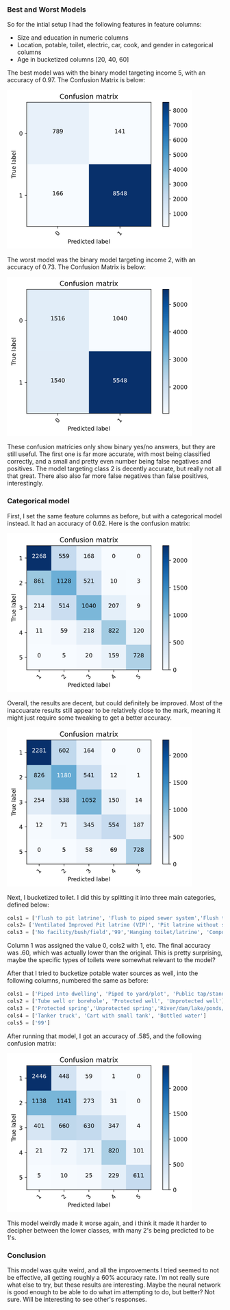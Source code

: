 ### Best and Worst Models 

So for the intial setup I had the following features in feature columns: 

- Size and education in numeric columns
- Location, potable, toilet, electric, car, cook, and gender in categorical columns 
- Age in bucketized columns [20, 40, 60]

The best model was with the binary model targeting income 5, with an accuracy of 0.97. The Confusion Matrix is below: 

![bestconfusion](bestconfusion.png)

The worst model was the binary model targeting income 2, with an accuracy of 0.73. The Confusion Matrix is below: 

![worstconfusion](worstconfusion.png)

These confusion matricies only show binary yes/no answers, but they are still useful.  The first one is far more accurate, with most being classified correctly, and a small and pretty even number being false negatives and positives. The model targeting class 2 is decently accurate, but really not all that great. There also also far more false negatives than false positives, interestingly. 

### Categorical model 

First, I set the same feature columns as before, but with a categorical model instead. It had an accuracy of 0.62. Here is the confusion matrix: 

![fullconfusion_1](fullconfusion_1.png)

Overall, the results are decent, but could definitely be improved. Most of the inaccuarate results still appear to be relatively close to the mark, meaning it might just require some tweaking to get a better accuracy. 

![fullconfusion_2](fullconfusion_3.png)

Next, I bucketized toilet. I did this by splitting it into three main categories, defined below: 

```python
cols1 = ['Flush to pit latrine', 'Flush to piped sewer system','Flush to somewhere else','Flush to septic tank', "Flush, don't know where"]
cols2= ['Ventilated Improved Pit latrine (VIP)', 'Pit latrine without slab/open pit', 'Pit latrine with slab']
cols3 = ['No facility/bush/field','99','Hanging toilet/latrine', 'Composting toilet','Bucket toilet','Other', ]
```

Column 1 was assigned the value 0, cols2 with 1, etc. The final accuracy was .60, which was actually lower than the original. This is pretty surprising, maybe the specific types of toilets were somewhat relevant to the model? 

After that I tried to bucketize potable water sources as well, into the following columns, numbered the same as before: 

```python
cols1 = ['Piped into dwelling', 'Piped to yard/plot', 'Public tap/standpipe']#,'Flush to somewhere else','Flush to septic tank', "Flush, don't know where"]
cols2 = ['Tube well or borehole', 'Protected well', 'Unprotected well']#, 'Pit latrine without slab/open pit', 'Pit latrine with slab']
cols3 = ['Protected spring','Unprotected spring','River/dam/lake/ponds/stream/canal/irrigation channel', 'Rainwater']
cols4 = ['Tanker truck', 'Cart with small tank', 'Bottled water']
cols5 = ['99']
```

After running that model, I got an accuracy of .585, and the following confusion matrix: 

![fullconfusion_4](fullconfusion_4.png)

This model weirdly made it worse again, and i think it made it harder to decipher between the lower classes, with many 2's being predicted to be 1's.



### Conclusion 

This model was quite weird, and all the improvements I tried seemed to not be effective, all getting roughly a 60% accuracy rate. I'm not really sure what else to try, but these results are interesting. Maybe the neural network is good enough to be able to do what im attempting to do, but better? Not sure. Will be interesting to see other's responses. 